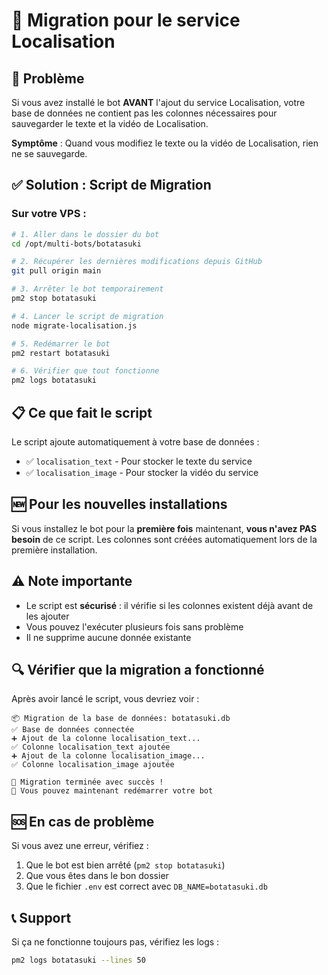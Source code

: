 # 🔄 Migration pour le service Localisation

## 📌 Problème

Si vous avez installé le bot **AVANT** l'ajout du service Localisation, votre base de données ne contient pas les colonnes nécessaires pour sauvegarder le texte et la vidéo de Localisation.

**Symptôme** : Quand vous modifiez le texte ou la vidéo de Localisation, rien ne se sauvegarde.

## ✅ Solution : Script de Migration

### Sur votre VPS :

```bash
# 1. Aller dans le dossier du bot
cd /opt/multi-bots/botatasuki

# 2. Récupérer les dernières modifications depuis GitHub
git pull origin main

# 3. Arrêter le bot temporairement
pm2 stop botatasuki

# 4. Lancer le script de migration
node migrate-localisation.js

# 5. Redémarrer le bot
pm2 restart botatasuki

# 6. Vérifier que tout fonctionne
pm2 logs botatasuki
```

## 📋 Ce que fait le script

Le script ajoute automatiquement à votre base de données :
- ✅ `localisation_text` - Pour stocker le texte du service
- ✅ `localisation_image` - Pour stocker la vidéo du service

## 🆕 Pour les nouvelles installations

Si vous installez le bot pour la **première fois** maintenant, **vous n'avez PAS besoin** de ce script. Les colonnes sont créées automatiquement lors de la première installation.

## ⚠️ Note importante

- Le script est **sécurisé** : il vérifie si les colonnes existent déjà avant de les ajouter
- Vous pouvez l'exécuter plusieurs fois sans problème
- Il ne supprime aucune donnée existante

## 🔍 Vérifier que la migration a fonctionné

Après avoir lancé le script, vous devriez voir :
```
📦 Migration de la base de données: botatasuki.db
✅ Base de données connectée
➕ Ajout de la colonne localisation_text...
✅ Colonne localisation_text ajoutée
➕ Ajout de la colonne localisation_image...
✅ Colonne localisation_image ajoutée

🎉 Migration terminée avec succès !
📝 Vous pouvez maintenant redémarrer votre bot
```

## 🆘 En cas de problème

Si vous avez une erreur, vérifiez :
1. Que le bot est bien arrêté (`pm2 stop botatasuki`)
2. Que vous êtes dans le bon dossier
3. Que le fichier `.env` est correct avec `DB_NAME=botatasuki.db`

## 📞 Support

Si ça ne fonctionne toujours pas, vérifiez les logs :
```bash
pm2 logs botatasuki --lines 50
```
